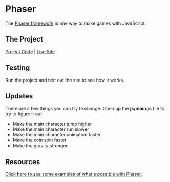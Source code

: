 # Phaser
The [Phaser framework](https://github.com/photonstorm/phaser#phaser---html5-game-framework) is one way to make games with JavaScript.

## The Project
[Project Code](https://vscodeedu.com/Zv0Qo69HNDv23VsHWRLc) | [Live Site](https://hylandtechclub.com/showcase/UCS/Platformer/)

## Testing
Run the project and test out the site to see how it works.

## Updates
There are a few things you can try to change. Open up the **js/main.js** file to try to figure it out:

- Make the main character jump higher
- Make the main character run slower
- Make the main character animation faster
- Make the coin spin faster
- Make the gravity stronger

## Resources
[Click here to see some examples of what's possible with Phaser.](https://labs.phaser.io/)
